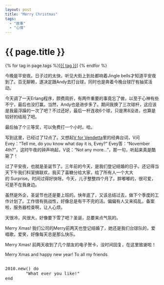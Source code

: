 ```yaml
---
layout: post
title: "Merry Christmas"
tags:
  - "故事"
  - "心情"
---
```


# {{ page.title }}

<div class="tags">
{% for tag in page.tags %}[<a class="tag" href="/tags.html#{{ tag }}">{{ tag }}</a>] {% endfor %}
</div>


今晚是平安夜。日子过的太快，听见大街上到处都响着Jingle bells才知道平安夜到了。百无聊赖，遂决定跟Andy去打台球，同时也是奔着今晚台球厅有抽奖活动。

今天调了一天Erlang程序，颇费周折，有两件重要的事竟忘了做，以至于心神有些不宁，最后也没打赢。当然，Andy也是进步多了。期间我换了三次球杆，这应该是我最浮躁的一次了吧？不过还好，最后一杆连收6个球，只是黑8没进，也算是较好的结局了吧。

最后抽了个三等奖，可以免费打一个小时。哈。

写到这里，已经过了12点了。又想起[V for Vendetta](/past/2009/12/20/v-for-vendetta/)里的经典台词，V问Evey：“Tell me, do you know what day it is, Evey?” Evey答：“November 4th?”，这时午夜的钟声响起，V说：“Not any more...”，那一句，听起来真是酷毙了！

过了平安夜，也就是圣诞节了。三年前的今天，是我们登记结婚的日子。还记得当天下午我们科室搞联欢，我买了喜糖分给大家，给了所有人一个大大的 Surprise。时间过得好快呀。今天，儿子整整四个月了。胖嘟嘟的，很可爱，可是不在我身边。

虽然是外企，圣诞节也还是要上班的。快年底了，又该总结过去，做下个季度的工作计划了。工作很有挑战性，好像总是有干不完的活。偏偏有人又来捣乱，备案啦，服务器检查啊，让人心烦。

天很冷，风很大，好像要下雪了吧？圣诞，总要来点气氛的。

Merry Xmas! 我们公司的Merry前两天也登记结婚了，她还是我们台球队的，爱唱歌，爱笑，好像每天总是那么快乐。

Merry Xmas! 前两天收到了几个朋友的电子贺卡，没时间回复，在这里致谢啦！

Merry Xmas and happy new year! To all my friends 

<pre>

2010.new() do
        "What ever you like!"
end

</pre>
